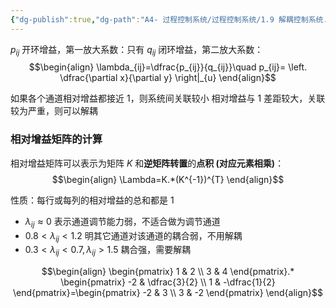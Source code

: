 ```yaml
---
{"dg-publish":true,"dg-path":"A4- 过程控制系统/过程控制系统/1.9 解耦控制系统.md","permalink":"/A4- 过程控制系统/过程控制系统/1.9 解耦控制系统/","dgPassFrontmatter":true,"noteIcon":"","created":"2025-04-21T09:37:35.000+08:00","updated":"2025-05-14T13:57:13.314+08:00"}
---
```



$p_{ij}$ 开环增益，第一放大系数：只有
$q_{ij}$ 闭环增益，第二放大系数：
$$\begin{align}
\lambda_{ij}=\dfrac{p_{ij}}{q_{ij}}\quad  p_{ij}= \left. \dfrac{\partial x}{\partial y} \right|_{u}
\end{align}$$


如果各个通道相对增益都接近 1，则系统间关联较小
相对增益与 1 差距较大，关联较为严重，则可以解耦


### 相对增益矩阵的计算
相对增益矩阵可以表示为矩阵 $K$ 和**逆矩阵转置**的**点积 (对应元素相乘)**：
$$\begin{align}
\Lambda=K.*(K^{-1})^{T}  
\end{align}$$

性质：每行或每列的相对增益的总和都是 1


-  $\lambda_{ij}\approx 0$ 表示通道调节能力弱，不适合做为调节通道
- $0.8<\lambda_{ij}<1.2$  明其它通道对该通道的耦合弱，不用解耦
-  $0.3<\lambda_{ij}<0.7,\lambda_{ij}>1.5$   耦合强，需要解耦


$$\begin{align}
\begin{pmatrix}
1 & 2 \\
3 & 4
\end{pmatrix}.* \begin{pmatrix}
-2 & \dfrac{3}{2} \\
1 & -\dfrac{1}{2}
\end{pmatrix}=\begin{pmatrix}
-2 & 3 \\
3 & -2
\end{pmatrix}
\end{align}$$


